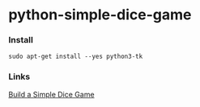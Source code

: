 # python-simple-dice-game

### Install

`sudo apt-get install --yes python3-tk`

### Links

[Build a Simple Dice Game](https://opensource.com/article/17/10/python-101)
